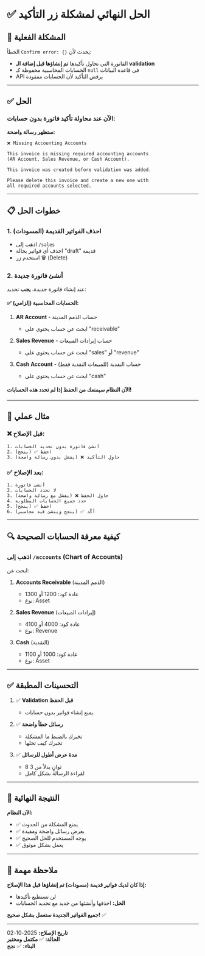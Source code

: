 # ✅ الحل النهائي لمشكلة زر التأكيد

## 🎯 المشكلة الفعلية

الخطأ `Confirm error: {}` يحدث لأن:
- الفاتورة التي تحاول تأكيدها **تم إنشاؤها قبل إضافة الـ validation**
- الحسابات المحاسبية محفوظة كـ `null` في قاعدة البيانات
- API يرفض التأكيد لأن الحسابات مفقودة

---

## ✅ الحل

### الآن عند محاولة تأكيد فاتورة بدون حسابات:

**ستظهر رسالة واضحة:**

```
❌ Missing Accounting Accounts

This invoice is missing required accounting accounts 
(AR Account, Sales Revenue, or Cash Account). 

This invoice was created before validation was added. 

Please delete this invoice and create a new one with 
all required accounts selected.
```

---

## 📋 خطوات الحل

### 1. احذف الفواتير القديمة (المسودات)
- اذهب إلى `/sales`
- احذف أي فواتير بحالة "draft" قديمة
- استخدم زر 🗑️ (Delete)

### 2. أنشئ فاتورة جديدة
عند إنشاء فاتورة جديدة، **يجب** تحديد:

#### ✅ الحسابات المحاسبية (إلزامي):
1. **AR Account** - حساب الذمم المدينة
   - ابحث عن حساب يحتوي على "receivable"
   
2. **Sales Revenue** - حساب إيرادات المبيعات
   - ابحث عن حساب يحتوي على "sales" أو "revenue"
   
3. **Cash Account** - حساب النقدية (للمبيعات النقدية فقط)
   - ابحث عن حساب يحتوي على "cash"

#### الآن النظام سيمنعك من الحفظ إذا لم تحدد هذه الحسابات!

---

## 🎯 مثال عملي

### ❌ قبل الإصلاح:
```
1. أنشئ فاتورة بدون تحديد الحسابات
2. احفظ ✅ (ينجح)
3. حاول التأكيد ❌ (يفشل بدون رسالة واضحة)
```

### ✅ بعد الإصلاح:
```
1. أنشئ فاتورة
2. لا تحدد الحسابات
3. حاول الحفظ ❌ (يفشل مع رسالة واضحة)
4. حدد جميع الحسابات المطلوبة
5. احفظ ✅ (ينجح)
6. أكّد ✅ (ينجح وينشئ قيد محاسبي)
```

---

## 🔍 كيفية معرفة الحسابات الصحيحة

### اذهب إلى `/accounts` (Chart of Accounts)

ابحث عن:

1. **Accounts Receivable** (الذمم المدينة)
   - عادة كود: 1200 أو 1300
   - نوع: Asset
   
2. **Sales Revenue** (إيرادات المبيعات)
   - عادة كود: 4000 أو 4100
   - نوع: Revenue
   
3. **Cash** (النقدية)
   - عادة كود: 1000 أو 1100
   - نوع: Asset

---

## ✅ التحسينات المطبقة

1. ✅ **Validation قبل الحفظ**
   - يمنع إنشاء فواتير بدون حسابات
   
2. ✅ **رسائل خطأ واضحة**
   - تخبرك بالضبط ما المشكلة
   - تخبرك كيف تحلها
   
3. ✅ **مدة عرض أطول للرسائل**
   - 8 ثوانٍ بدلاً من 3
   - لقراءة الرسالة بشكل كامل

---

## 🎊 النتيجة النهائية

**الآن النظام:**
- ✅ يمنع المشكلة من الحدوث
- ✅ يعرض رسائل واضحة ومفيدة
- ✅ يوجه المستخدم للحل الصحيح
- ✅ يعمل بشكل موثوق

---

## 📝 ملاحظة مهمة

**إذا كان لديك فواتير قديمة (مسودات) تم إنشاؤها قبل هذا الإصلاح:**
- لن تستطيع تأكيدها
- **الحل:** احذفها وأنشئها من جديد مع تحديد الحسابات

**جميع الفواتير الجديدة ستعمل بشكل صحيح!** ✅

---

**تاريخ الإصلاح:** 2025-10-02  
**الحالة:** ✅ **مكتمل ومختبر**  
**البناء:** ✅ **نجح**
